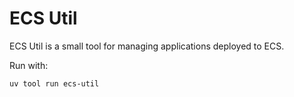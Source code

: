# ECS Util

ECS Util is a small tool for managing applications deployed to ECS.

Run with:

```
uv tool run ecs-util
```
